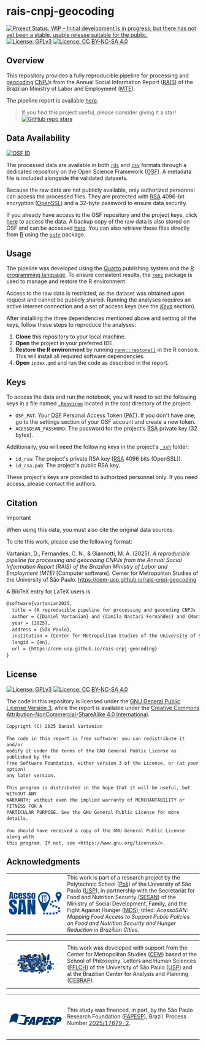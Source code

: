 # rais-cnpj-geocoding

<!-- badges: start -->
[![Project Status: WIP – Initial development is in progress, but there has not yet been a stable, usable release suitable for the public.](https://www.repostatus.org/badges/latest/wip.svg)](https://www.repostatus.org/#wip)
[![License: GPLv3](https://img.shields.io/badge/license-GPLv3-bd0000.svg)](https://www.gnu.org/licenses/gpl-3.0)
[![License: CC BY-NC-SA 4.0](https://img.shields.io/badge/license-CC_BY--NC--SA_4.0-lightgrey.svg)](https://creativecommons.org/licenses/by-nc-sa/4.0/)
<!-- badges: end -->

## Overview

This repository provides a fully reproducible pipeline for processing and [geocoding](https://en.wikipedia.org/wiki/Address_geocoding) [CNPJ](https://en.wikipedia.org/wiki/CNPJ)s from the Annual Social Information Report ([RAIS](https://www.rais.gov.br/)) of the Brazilian Ministry of Labor and Employment ([MTE](https://www.gov.br/trabalho-e-emprego)).

The pipeline report is available [here](https://cem-usp.github.io/rais-cnpj-geocoding/).

> If you find this project useful, please consider giving it a star! [![GitHub repo stars](https://img.shields.io/github/stars/cem-usp/logo-pattern)](https://github.com/cem-usp/rais-cnpj-geocoding/)

## Data Availability

[![OSF ID](https://img.shields.io/badge/OSF%20ID-p5ufj-1284C5.svg)](https://osf.io/p5ufj/)

The processed data are available in both [`rds`](https://rdrr.io/r/base/readRDS.html) and [`csv`](https://en.wikipedia.org/wiki/Comma-separated_values) formats through a dedicated repository on the Open Science Framework ([OSF](https://osf.io/)). A metadata file is included alongside the validated datasets.

Because the raw data are not publicly available, only authorized personnel can access the processed files. They are protected with [RSA](https://en.wikipedia.org/wiki/RSA_cryptosystem) 4096-bit encryption ([OpenSSL](https://www.openssl.org/)) and a 32-byte password to ensure data security.

If you already have access to the OSF repository and the project keys, click [here](https://osf.io/) to access the data. A backup copy of the raw data is also stored on OSF and can be accessed [here](https://osf.io/tdswp/). You can also retrieve these files directly from [R](https://www.r-project.org/) using the [`osfr`](https://docs.ropensci.org/osfr/) package.

## Usage

The pipeline was developed using the [Quarto](https://quarto.org/) publishing system and the [R programming language](https://www.r-project.org/). To ensure consistent results, the [`renv`](https://rstudio.github.io/renv/) package is used to manage and restore the R environment.

Access to the raw data is restricted, as the dataset was obtained upon request and cannot be publicly shared. Running the analyses requires an active internet connection and a set of access keys (see the [*Keys*](#keys) section).

After installing the three dependencies mentioned above and setting all the keys, follow these steps to reproduce the analyses:

1. **Clone** this repository to your local machine.
2. **Open** the project in your preferred IDE.
3. **Restore the R environment** by running [`renv::restore()`](https://rstudio.github.io/renv/reference/restore.html) in the R console. This will install all required software dependencies.
4. **Open** `index.qmd` and run the code as described in the report.

## Keys

To access the data and run the notebook, you will need to set the following keys in a file named [`.Renviron`](https://bookdown.org/csgillespie/efficientR/set-up.html#:~:text=2.4.6%20The%20.Renviron%20file) located in the root directory of the project:

- `OSF_PAT`: Your [OSF](https://osf.io/) Personal Access Token ([PAT](https://en.wikipedia.org/wiki/Personal_access_token)). If you don't have one, go to the settings section of your OSF account and create a new token.
- `ACESSOSAN_PASSWORD`: The password for the project's [RSA](https://en.wikipedia.org/wiki/RSA_cryptosystem) private key (32 bytes).

Additionally, you will need the following keys in the project's [`_ssh`](_ssh) folder:

- `id_rsa`: The project's private RSA key ([RSA](https://en.wikipedia.org/wiki/RSA_cryptosystem) 4096 bits (OpenSSL)).
- `id_rsa.pub`: The project's public RSA key.

These project's keys are provided to authorized personnel only. If you need access, please contact the authors.

## Citation

> [!IMPORTANT]
> When using this data, you must also cite the original data sources.

To cite this work, please use the following format:

Vartanian, D., Fernandes, C. N., & Giannotti, M. A. (2025). *A reproducible pipeline for processing and geocoding CNPJs from the Annual Social Information Report (RAIS) of the Brazilian Ministry of Labor and Employment (MTE)* \[Computer software\]. Center for Metropolitan Studies of the University of São Paulo. <https://cem-usp.github.io/rais-cnpj-geocoding>

A BibTeX entry for LaTeX users is

```latex
@software{vartanian2025,
  title = {A reproducible pipeline for processing and geocoding CNPJs from the Annual Social Information Report (RAIS) of the Brazilian Ministry of Labor and Employment (MTE)},
  author = {{Daniel Vartanian} and {Camila Nastari Fernandes} and {Mariana Abrantes Giannotti}},
  year = {2025},
  address = {São Paulo},
  institution = {Center for Metropolitan Studies of the University of São Paulo},
  langid = {en},
  url = {https://cem-usp.github.io/rais-cnpj-geocoding}
}
```

## License

[![License: GPLv3](https://img.shields.io/badge/license-GPLv3-bd0000.svg)](https://www.gnu.org/licenses/gpl-3.0)
[![License: CC BY-NC-SA 4.0](https://img.shields.io/badge/license-CC_BY--NC--SA_4.0-lightgrey.svg)](https://creativecommons.org/licenses/by-nc-sa/4.0/)

The code in this repository is licensed under the [GNU General Public License Version 3](https://www.gnu.org/licenses/gpl-3.0), while the report is available under the [Creative Commons Attribution-NonCommercial-ShareAlike 4.0 International](https://creativecommons.org/licenses/by-nc-sa/4.0/).

``` text
Copyright (C) 2025 Daniel Vartanian

The code in this report is free software: you can redistribute it and/or
modify it under the terms of the GNU General Public License as published by the
Free Software Foundation, either version 3 of the License, or (at your option)
any later version.

This program is distributed in the hope that it will be useful, but WITHOUT ANY
WARRANTY; without even the implied warranty of MERCHANTABILITY or FITNESS FOR A
PARTICULAR PURPOSE. See the GNU General Public License for more details.

You should have received a copy of the GNU General Public License along with
this program. If not, see <https://www.gnu.org/licenses/>.
```

## Acknowledgments

<table>
  <tr>
    <td width="30%">
      <br>
      <p align="center">
        <a href="https://doi.org/10.17605/OSF.IO/ZE6WT"><img src="images/acessosan-logo.svg" width="140em"/></a>
      </p>
      <br>
    </td>
    <td width="70%">
      This work is part of a research project by the Polytechnic School (<a href="https://www.poli.usp.br/">Poli</a>) of the University of São Paulo (<a href="https://usp.br/">USP</a>), in partnership with the Secretariat for Food and Nutrition Security (<a href="https://www.gov.br/mds/pt-br/orgaos/SESAN">SESAN</a>) of the Ministry of Social Development, Family, and the Fight Against Hunger (<a href="https://www.gov.br/mds/">MDS</a>), titled: <em>AcessoSAN: Mapping Food Access to Support Public Policies on Food and Nutrition Security and Hunger Reduction in Brazilian Cities</em>.
    </td>
  </tr>
</table>

<table>
  <tr>
    <td width="30%">
      <br>
      <p align="center">
        <a href="https://centrodametropole.fflch.usp.br"><img src="images/cem-icon.svg" width="190em"/></a>
      </p>
      <br>
    </td>
    <td width="70%">
      This work was developed with support from the Center for Metropolitan Studies (<a href="https://centrodametropole.fflch.usp.br">CEM</a>) based at the School of Philosophy, Letters and Human Sciences (<a href="https://www.fflch.usp.br/">FFLCH</a>) of the University of São Paulo (<a href="https://usp.br">USP</a>) and at the Brazilian Center for Analysis and Planning (<a href="https://cebrap.org.br/">CEBRAP</a>).
    </td>
  </tr>
</table>

<table>
  <tr>
    <td width="30%">
      <br>
      <p align="center">
        <br> <a href="https://fapesp.br/"><img src="images/fapesp-logo.svg" width="160em"/></a>
      </p>
      <br>
    </td>
    <td width="70%">
      This study was financed, in part, by the São Paulo Research Foundation (<a href="https://fapesp.br/">FAPESP</a>), Brazil. Process Number <a href="https://bv.fapesp.br/en/bolsas/231507/geospatial-data-science-applied-to-food-policies/">2025/17879-2</a>.
    </td>
  </tr>
</table>
